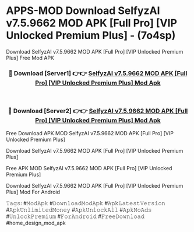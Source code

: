 # APPS-MOD Download SelfyzAI v7.5.9662 MOD APK [Full Pro] [VIP Unlocked Premium Plus] - (7o4sp)
Download SelfyzAI v7.5.9662 MOD APK [Full Pro] [VIP Unlocked Premium Plus] Free Mod APK

<div align="center">
<h3>🔴 Download [Server1] 👉👉 <a href="https://apk-comot.site?title=SelfyzAI_v7.5.9662_MOD_APK_[Full_Pro]_[VIP_Unlocked_Premium_Plus]">SelfyzAI v7.5.9662 MOD APK [Full Pro] [VIP Unlocked Premium Plus] Mod Apk</a></h3><br>

<h3>🔴 Download [Server2] 👉👉 <a href="https://apk-comot.site?title=SelfyzAI_v7.5.9662_MOD_APK_[Full_Pro]_[VIP_Unlocked_Premium_Plus]">SelfyzAI v7.5.9662 MOD APK [Full Pro] [VIP Unlocked Premium Plus] Mod Apk</a></h3>
</div>


Free Download APK MOD SelfyzAI v7.5.9662 MOD APK [Full Pro] [VIP Unlocked Premium Plus]

Download SelfyzAI v7.5.9662 MOD APK [Full Pro] [VIP Unlocked Premium Plus] 

Free APK MOD SelfyzAI v7.5.9662 MOD APK [Full Pro] [VIP Unlocked Premium Plus] 

Download SelfyzAI v7.5.9662 MOD APK [Full Pro] [VIP Unlocked Premium Plus] Mod For Android

𝚃𝚊𝚐𝚜: #𝙼𝚘𝚍𝙰𝚙𝚔 #𝙳𝚘𝚠𝚗𝚕𝚘𝚊𝚍𝙼𝚘𝚍𝙰𝚙𝚔 #𝙰𝚙𝚔𝙻𝚊𝚝𝚎𝚜𝚝𝚅𝚎𝚛𝚜𝚒𝚘𝚗 #𝙰𝚙𝚔𝚄𝚗𝚕𝚒𝚖𝚒𝚝𝚎𝚍𝙼𝚘𝚗𝚎𝚢 #𝙰𝚙𝚔𝚄𝚗𝚕𝚘𝚌𝚔𝙰𝚕𝚕 #𝙰𝚙𝚔𝙽𝚘𝙰𝚍𝚜 #𝚄𝚗𝚕𝚘𝚌𝚔𝙿𝚛𝚎𝚖𝚒𝚞𝚖 #𝙵𝚘𝚛𝙰𝚗𝚍𝚛𝚘𝚒𝚍 #𝙵𝚛𝚎𝚎𝙳𝚘𝚠𝚗𝚕𝚘𝚊𝚍 #home_design_mod_apk